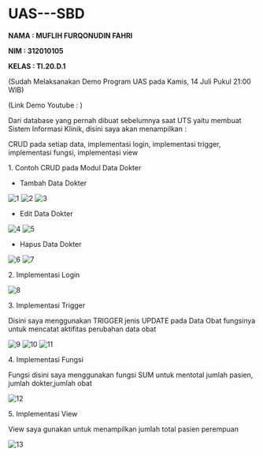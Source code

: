 # UAS---SBD

<p><b> NAMA  : MUFLIH FURQONUDIN FAHRI
<p>    NIM   : 312010105
<p>    KELAS : TI.20.D.1</b>

<p> (Sudah Melaksanakan Demo Program UAS pada Kamis, 14 Juli Pukul 21:00 WIB)
<p> (Link Demo Youtube : )
<p> Dari database yang pernah dibuat sebelumnya saat UTS yaitu membuat Sistem Informasi Klinik, disini saya akan menampilkan :
<p> CRUD pada setiap data, implementasi login, implementasi trigger, implementasi fungsi, implementasi view

<p> 1. Contoh CRUD pada Modul Data Dokter 

<p> <ul><li> Tambah Data Dokter</li></ul>

![1](https://user-images.githubusercontent.com/101880025/178997140-12683bc7-8031-42e3-a998-82b3d9d92f0d.png)
![2](https://user-images.githubusercontent.com/101880025/178997153-10a50793-4a5c-422f-8893-601e252f8e0a.png)
![3](https://user-images.githubusercontent.com/101880025/178997156-449e40d0-2f74-43d7-a4b8-2320881394b9.png)

<p> <ul><li> Edit Data Dokter</li></ul>

![4](https://user-images.githubusercontent.com/101880025/178997300-ece7d42b-3d5a-4685-bf15-7b0fadcba54c.png)
![5](https://user-images.githubusercontent.com/101880025/178997309-da723637-03f7-475a-bc5a-6b3e15d0b44c.png)


<p> <ul><li> Hapus Data Dokter</li></ul>

![6](https://user-images.githubusercontent.com/101880025/178997336-dc9c026c-2dc4-4e8c-9622-e6529fa40397.png)
![7](https://user-images.githubusercontent.com/101880025/178997343-9fa0f888-ec8b-4432-922c-3b23a06cde06.png)


<p> 2. Implementasi Login

![8](https://user-images.githubusercontent.com/101880025/178997538-d69ec3c8-b787-4cb3-bba8-a995219c5f0c.png)


<p> 3. Implementasi Trigger
<p> Disini saya menggunakan TRIGGER jenis UPDATE pada Data Obat fungsinya untuk mencatat aktifitas perubahan data obat

![9](https://user-images.githubusercontent.com/101880025/178998000-20942047-b9bd-4241-9a45-43e5d129c09a.png)
![10](https://user-images.githubusercontent.com/101880025/178998012-d78a981c-9fbd-4486-afc2-51b1e8aa2bf2.png)
![11](https://user-images.githubusercontent.com/101880025/178998016-d6896204-53c1-48e9-b5c6-6ec67e62a380.png)


<p> 4. Implementasi Fungsi
<p> Fungsi disini saya menggunakan fungsi SUM untuk mentotal jumlah pasien, jumlah dokter,jumlah obat

![12](https://user-images.githubusercontent.com/101880025/178998225-f04886b6-0ffe-4582-b2a4-eea37b11d8ef.png)


<p> 5. Implementasi View
<p> View saya gunakan untuk menampilkan jumlah total pasien perempuan

![13](https://user-images.githubusercontent.com/101880025/178998600-e36cf0c3-1c09-4d42-951a-867e107b4a3e.png)

